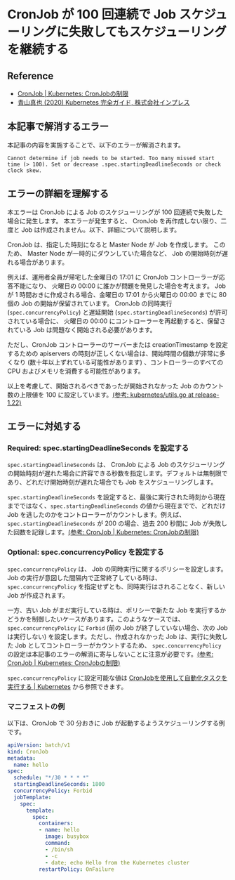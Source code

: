 # CronJob が 100 回連続で Job スケジューリングに失敗してもスケジューリングを継続する

## Reference

* [CronJob | Kubernetes: CronJobの制限](https://kubernetes.io/ja/docs/concepts/workloads/controllers/cron-jobs/#cron-job-limitations)
* [青山真也 (2020) Kubernetes 完全ガイド, 株式会社インプレス](https://book.impress.co.jp/books/1119101148)

## 本記事で解消するエラー

本記事の内容を実施することで、以下のエラーが解消されます。
```
Cannot determine if job needs to be started. Too many missed start time (> 100). Set or decrease .spec.startingDeadlineSeconds or check clock skew.
```

## エラーの詳細を理解する

本エラーは CronJob による Job のスケジューリングが 100 回連続で失敗した場合に発生します。
本エラーが発生すると、 CronJob を再作成しない限り、二度と Job は作成されません。以下、詳細について説明します。

CronJob は、指定した時刻になると Master Node が Job を作成します。
このため、 Master Node が一時的にダウンしていた場合など、 Job の開始時刻が遅れる場合があります。

例えば、運用者全員が帰宅した金曜日の 17:01 に CronJob コントローラーが応答不能になり、
火曜日の 00:00 に誰かが問題を発見した場合を考えます。
Job が 1 時間おきに作成される場合、金曜日の 17:01 から火曜日の 00:00 までに 80 個の Job の開始が保留されています。
CronJob の同時実行 (`spec.concurrencyPolicy`) と遅延開始 (`spec.startingDeadlineSeconds`) が許可されている場合に、
火曜日の 00:00 にコントローラーを再起動すると、保留されている Job は問題なく開始される必要があります。

ただし、CronJob コントローラーのサーバーまたは creationTimestamp を設定するための apiservers の時刻が正しくない場合は、開始時間の個数が非常に多くなり (数十年以上ずれている可能性があります) 、コントローラーのすべての CPU およびメモリを消費する可能性があります。

以上を考慮して、開始されるべきであったが開始されなかった Job のカウント数の上限値を 100 に設定しています。[(参考: kubernetes/utils.go at release-1.22)](https://github.com/kubernetes/kubernetes/blob/v1.22.2/pkg/controller/cronjob/utils.go#L127-L143)

## エラーに対処する

### Required: spec.startingDeadlineSeconds を設定する
`spec.startingDeadlineSeconds` は、 CronJob による Job のスケジューリングの開始時刻が遅れた場合に許容できる秒数を指定します。デフォルトは無制限であり、どれだけ開始時刻が遅れた場合でも Job をスケジューリングします。

`spec.startingDeadlineSeconds` を設定すると、最後に実行された時刻から現在までではなく、`spec.startingDeadlineSeconds` の値から現在までで、どれだけ Job を逃したのかをコントローラーがカウントします。例えば、`spec.startingDeadlineSeconds` が 200 の場合、過去 200 秒間に Job が失敗した回数を記録します。[(参考: CronJob | Kubernetes: CronJobの制限)](https://kubernetes.io/ja/docs/concepts/workloads/controllers/cron-jobs/#cron-job-limitations)

### Optional: spec.concurrencyPolicy を設定する
`spec.concurrencyPolicy` は、 Job の同時実行に関するポリシーを設定します。Job の実行が意図した間隔内で正常終了している時は、`spec.concurrencyPolicy` を指定せずとも、同時実行はされることなく、新しい Job が作成されます。

一方、古い Job がまだ実行している時は、ポリシーで新たな Job を実行するかどうかを制御したいケースがあります。このようなケースでは、`spec.concurrencyPolicy` に `Forbid` (前の Job が終了していない場合、次の Job は実行しない) を設定します。ただし、作成されなかった Job は、実行に失敗した Job としてコントローラーがカウントするため、 `spec.concurrencyPolicy` の設定は本記事のエラーの解消に寄与しないことに注意が必要です。[(参考: CronJob | Kubernetes: CronJobの制限)](https://kubernetes.io/ja/docs/concepts/workloads/controllers/cron-jobs/#cron-job-limitations)

`spec.concurrencyPolicy` に設定可能な値は [CronJobを使用して自動化タスクを実行する | Kubernetes](https://kubernetes.io/ja/docs/tasks/job/automated-tasks-with-cron-jobs/#concurrency-policy) から参照できます。

### マニフェストの例

以下は、CronJob で 30 分おきに Job が起動するようスケジューリングする例です。

```yaml
apiVersion: batch/v1
kind: CronJob
metadata:
  name: hello
spec:
  schedule: "*/30 * * * *"
  startingDeadlineSeconds: 1800
  concurrencyPolicy: Forbid
  jobTemplate:
    spec:
      template:
        spec:
          containers:
          - name: hello
            image: busybox
            command:
            - /bin/sh
            - -c
            - date; echo Hello from the Kubernetes cluster
          restartPolicy: OnFailure
```

